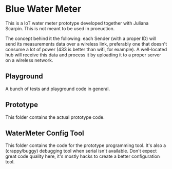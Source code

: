 # Blue Water Meter

This is a IoT water meter prototype developed together with Juliana Scarpin. This is not meant to be used in proeuction.

The concept behind it the following: each Sender (with a proper ID) will send its measurements data over a wireless link, preferably one that doesn't consume a lot of power (433 is better than wifi, for example). A well-located hub will receive this data and process it by uploading it to a proper server on a wireless network.


## Playground

A bunch of tests and playground code in general.

## Prototype

This folder contains the actual prototype code.

## WaterMeter Config Tool

This folder contains the code for the prototype programming tool. It's also a (crappy/buggy) debugging tool when serial isn't available. Don't expect great code quality here, it's mostly hacks to create a better configuration tool.

